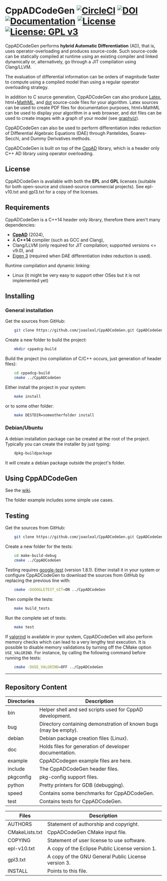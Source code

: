 # CppADCodeGen [![CircleCI](https://circleci.com/gh/joaoleal/CppADCodeGen/tree/master.svg?style=svg)](https://circleci.com/gh/joaoleal/CppADCodeGen/tree/master) [![DOI](https://zenodo.org/badge/20828/joaoleal/CppADCodeGen.svg)](https://zenodo.org/badge/latestdoi/20828/joaoleal/CppADCodeGen) [![Documentation](https://codedocs.xyz/joaoleal/CppADCodeGen.svg)](https://codedocs.xyz/joaoleal/CppADCodeGen/) [![License](https://img.shields.io/badge/License-EPL%201.0-blue.svg)](https://opensource.org/licenses/EPL-1.0) [![License: GPL v3](https://img.shields.io/badge/License-GPL%20v3-blue.svg)](http://www.gnu.org/licenses/gpl-3.0)

CppADCodeGen performs **hybrid Automatic Differentiation** (AD), that is, uses 
operator-overloading and produces source-code. Such source-code can be 
statically compiled at runtime using an existing compiler and linked dynamically 
or, alternatively, go through a JIT compilation using Clang/LLVM.

The evaluation of differential information can be orders of magnitude faster
to compute using a compiled model than using a regular operator overloading
strategy.

In addition to C source generation, CppADCodeGen can also produce
 [Latex](http://www.latex-project.org/),
 html+[MathML](http://www.w3.org/Math/), and
 [dot](https://en.wikipedia.org/wiki/DOT_%28graph_description_language%29)
 source-code files for your algorithm.
Latex sources can be used to create PDF files for documentation purposes,
html+MathML can be used to display your algorithm in a web browser, and
dot files can be used to create images with a graph of your model
(see [graphviz](http://graphviz.org/)).

CppADCodeGen can also be used to perform differentiation index reduction of
Differential Algebraic Equations (DAE) through Pantelides, Soares-Secchi, and Dummy
Derivatives methods.

CppADCodeGen is built on top of the [CppAD](http://www.coin-or.org/CppAD)
library, which is a header only C++ AD library using operator overloading.

## License ##

CppADCodeGen is available with both the **EPL** and **GPL** licenses
(suitable for both open-source and closed-source commercial projects).
See epl-v10.txt and gpl3.txt for a copy of the licenses.

## Requirements ##

CppADCodeGen is a C++14 header only library, therefore there aren't many dependencies:

 - [**CppAD**](https://github.com/coin-or/CppAD) (2024),
 - A **C++14** compiler (such as GCC and Clang),
 - Clang/LLVM (only required for JIT compilation; supported versions <= v9.0), and
 - [Eigen 3](https://gitlab.com/libeigen/eigen) (required when DAE differentiation index reduction is used).

Runtime compilation and dynamic linking:
 - Linux (it might be very easy to support other OSes but it is not implemented yet)

## Installing ##

### General installation ###

Get the sources from GitHub:
```sh
    git clone https://github.com/joaoleal/CppADCodeGen.git CppADCodeGen
```
Create a new folder to build the project:
```sh
    mkdir cppadcg-build
```
Build the project (no compilation of C/C++ occurs, just generation of header files):
```sh
    cd cppadcg-build
    cmake ../CppADCodeGen
```
Either install the project in your system:
```sh
    make install
```
or to some other folder:
```sh
    make DESTDIR=someotherfolder install
```

### Debian/Ubuntu ###

A debian installation package can be created at the root of the project.
Typically you can create the installer by just typing:
```sh
    dpkg-buildpackage
```
It will create a debian package outside the project's folder.

## Using CppADCodeGen ##

See the [wiki](https://github.com/joaoleal/CppADCodeGen/wiki).

The folder example includes some simple use cases.

## Testing ##

Get the sources from GitHub:
```sh
    git clone https://github.com/joaoleal/CppADCodeGen.git CppADCodeGen
```
Create a new folder for the tests:
```sh
    cd make-build-debug
    cmake ../CppADCodeGen
```
Testing requires [google-test](https://github.com/google/googletest) (version 1.8.1).
Either install it in your system or configure CppADCodeGen to download the sources from GitHub by replacing the previous line with:
```sh
    cmake -DGOOGLETEST_GIT=ON ../CppADCodeGen 
```

Then compile the tests:
```sh
    make build_tests
```

Run the complete set of tests:
```sh
    make test
```
If [valgrind](https://valgrind.org/) is available in your system, CppADCodeGen will also perform memory checks which can
lead to a very lengthy test execution.
It is possible to disable memory validations by turning off the CMake option `USE_VALGRIND`.
For instance, by calling the following command before running the tests:
 ```sh
     cmake -DUSE_VALGRIND=OFF ../CppADCodeGen 
 ```
---

## Repository Content

|Directories |  Description                                                    |
|------------|-----------------------------------------------------------------|
|bin         | Helper shell and sed scripts used for CppAD development.        |
|bug         | Directory containing demonstration of known bugs (may be empty).|
|debian      | Debian package creation files (Linux).                          |
|doc         | Holds files for generation of developer documentation.          |
|example     | CppADCodegen example files are here.                            |
|include     | The CppADCodeGen header files.                                  |
|pkgconfig   | pkg-config support files.                                       |
|python      | Pretty printers for GDB (debugging).                            |
|speed       | Contains some benchmarks for CppADCodeGen.                      |
|test        | Contains tests for CppADCodeGen.                                |


| Files         |  Description                                                 |
|---------------|--------------------------------------------------------------|
|AUTHORS        | Statement of authorship and copyright.                       |
|CMakeLists.txt | CppADCodeGen CMake input file.                               |
|COPYING        | Statement of user license to use software.                   |
|epl-v10.txt    | A copy of the Eclipse Public License version 1.              |
|gpl3.txt       | A copy of the GNU General Public License version 3.          |
|INSTALL        | Points to this file.                                         |
